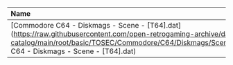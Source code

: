 |Name|Size|
|:---|---:|
|[Commodore C64 - Diskmags - Scene - [T64].dat](https://raw.githubusercontent.com/open-retrogaming-archive/dat-catalog/main/root/basic/TOSEC/Commodore/C64/Diskmags/Scene/[T64]/Commodore C64 - Diskmags - Scene - [T64].dat)|181834|
